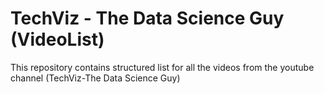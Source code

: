 # TechViz - The Data Science Guy (VideoList)
This repository contains structured list for all the videos from the youtube channel (TechViz-The Data Science Guy)
